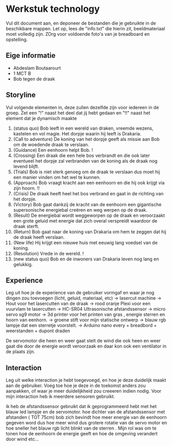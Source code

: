 # Werkstuk technology

Vul dit document aan, en deponeer de bestanden die je gebruikte in de beschikbare mappen. Let op, lees de "info.txt" die hierin zit, beeldmateriaal moet volledig zijn. ZOrg voor voldoende foto's van je breadboard en opstelling.


## Eige informatie

- Abdeslam Boutaarourt
- 1 MCT B
- Bob tegen de draak


## Storyline 

Vul volgende elementen in, deze zullen dezelfde zijn voor iedereen in de groep. Zet een "!" naast het deel dat jij hebt gedaan en "!!" naast het element dat je dynamisch maakte

1. (status quo) Bob leeft in een wereld van draken, vreemde wezens, kastelen en vol magie. Het dorpje waarin hij leeft is Drakaria. 
2. (Call to adventure) De koning van het dorpje geeft als missie aan Bob om de woedende draak te verslaan. 
3. (Guidance) Een eenhoorn helpt Bob. !
4. (Crossing) Een draak die een hele bos verbrandt en die ook later eventueel het dorpje zal verbranden van de koning als de draak nog levend blijft. 
5. (Trials) Bob is niet sterk genoeg om de draak te verslaan dus moet hij een manier vinden om het wel te kunnen.
6. (Approach) Bob vraagt kracht aan een eenhoorn en die hij ook krijgt via zijn hoorn. !!
7. (Crisis) De draak heeft heel het bos verbrand en gaat in de richting van het dorpje. 
8. (Victory) Bob gaat dankzij de kracht van de eenhoorn een gigantische supersonische energiebal creëren en weg werpen op de draak.
9. (Result) De energiebal wordt weggeworpen op de draak en veroorzaakt een grote geluid met energie dat zich overal verspreidt waardoor de draak sterft.
11. (Return) Bob gaat naar de koning van Drakaria om hem te zeggen dat hij de draak heeft verslaan.
12. (New life) Hij krijgt een nieuwe huis met eeuwig lang voedsel van de koning.
13. (Resolution) Vrede in de wereld. !
14. (new status quo) Bob en de inwoners van Drakaria leven nog lang en gelukkig.

## Experience

Leg uit hoe je de experience van de gebruiker vormgaf en waar je nog dingen zou toevoegen (licht, geluid, materiaal, etc)
-> lasercut machine
-> Hout voor het lasercutten van de draak
-> rood oranje Plexi voor een vuurvlam te lasercutten
-> HC-SR04 Ultrasonische afstandssensor
-> micro servo sg9 motor 
-> 3d printer voor het printen van gras , energie sterren en hoorn van eenhorn.
-> groene stift voor mijn statische ontwerp
-> blauw rgb lampje dat een sterretje voorstelt.
-> Arduino nano every + breadbord + weerstanden + dupont draden

De servomotor die heen en weer gaat stelt de wind die  ook heen en weer gaat  die door de energie wordt veroorzaak en daar kon ook een ventilator in de plaats zijn.

## Interaction

Leg uit welke interaction je hebt toegevoegd, en hoe je deze duidelijk maakt aan de gebruiker. Voeg toe hoe je deze in de toekomst anders zou aanpakken, of waar je meer duidelijkheid zou creeeren indien nodig.
Voor mijn interaction heb ik meerdere sensoren gebruikt.

 ik heb de afstandssensor gebruikt dat ik geprogrammeerd hebt met het blauw led lampje en de servomotor. hoe dichter  van de afstandssensor  met afstanden ( TOT 75cm) bob zich bevindt hoe meer energie van de eenhoorn gegeven word dus hoe meer wind dus grotere rotatie van de servo motor en hoe sneller het blauw rgb licht blinkt van de sterren . Mijn rol was om te tonen hoe de eenhoorn de energie geeft en hoe  de omgeving verandert door wind etc... 




